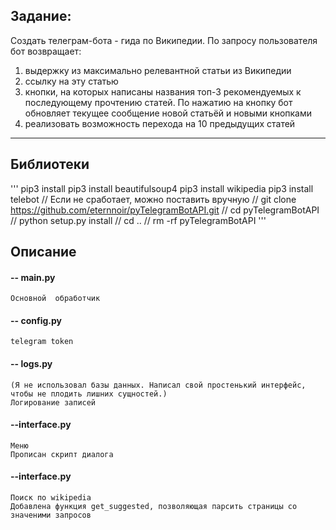 ## Задание:
 Создать телеграм-бота - гида по Википедии. По запросу пользователя бот возвращает:
 1) выдержку из максимально релевантной статьи из Википедии
 2) ссылку на эту статью
 3) кнопки, на которых написаны названия топ-3 рекомендуемых к последующему прочтению статей. По нажатию на кнопку бот обновляет текущее сообщение новой статьёй и новыми кнопками
 4) реализовать возможность перехода на 10 предыдущих статей

----

## Библиотеки
'''
	pip3 install pip3 install beautifulsoup4
	pip3 install wikipedia
	pip3 install telebot 
	// Если не сработает, можно поставить вручную
	// git clone https://github.com/eternnoir/pyTelegramBotAPI.git
    // cd pyTelegramBotAPI
    // python setup.py install
    // cd ..
    // rm -rf pyTelegramBotAPI
'''

## Описание

#### -- main.py
	Основной  обработчик 

#### -- config.py
	telegram token

#### -- logs.py 
	(Я не использовал базы данных. Написал свой простенький интерфейс, чтобы не плодить лишних сущностей.)
	Логирование записей 

#### --interface.py
	Меню
	Прописан скрипт диалога

#### --interface.py
	Поиск по wikipedia
	Добавлена функция get_suggested, позволяющая парсить страницы со значеними запросов

